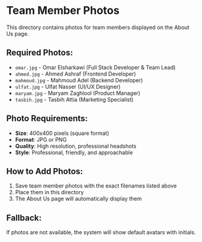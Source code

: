 # Team Member Photos

This directory contains photos for team members displayed on the About Us page.

## Required Photos:
- `omar.jpg` - Omar Elsharkawi (Full Stack Developer & Team Lead)
- `ahmed.jpg` - Ahmed Ashraf (Frontend Developer)  
- `mahmoud.jpg` - Mahmoud Adel (Backend Developer)
- `ulfat.jpg` - Ulfat Nasser (UI/UX Designer)
- `maryam.jpg` - Maryam Zaghlool (Product Manager)
- `tasbih.jpg` - Tasbih Attia (Marketing Specialist)

## Photo Requirements:
- **Size**: 400x400 pixels (square format)
- **Format**: JPG or PNG
- **Quality**: High resolution, professional headshots
- **Style**: Professional, friendly, and approachable

## How to Add Photos:
1. Save team member photos with the exact filenames listed above
2. Place them in this directory
3. The About Us page will automatically display them

## Fallback:
If photos are not available, the system will show default avatars with initials. 